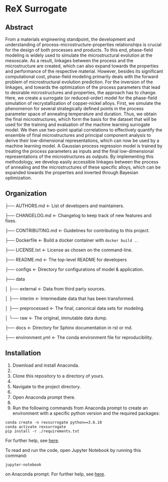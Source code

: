 # ReX Surrogate

## Abstract

From a materials engineering standpoint, the development and understanding of process-microstructure-properties relationships is crucial for the design of both processes and products. To this end, phase-field modeling is widely used to simulate the microstructural evolution at the mesoscale. As a result, linkages between the process and the microstructure are created, which can also expand towards the properties and performance of the respective material. However, besides its significant computational cost, phase-field modeling primarily deals with the forward problem of microstructural evolution prediction. For the inversion of the linkages, and towards the optimization of the process parameters that lead to desirable microstructures and properties, the approach has to change. Here, we create a surrogate (or reduced-order) model for the phase-field simulation of recrystallization of copper-nickel alloys. First, we simulate the phenomenon for several strategically defined points in the process parameter space of annealing temperature and duration. Thus, we obtain the final microstructures, which form the basis for the dataset that will be used for the training and evaluation of the machine learning surrogate model. We then use two-point spatial correlations to effectively quantify the ensemble of final microstructures and principal component analysis to derive their low-dimensional representations, which can now be used by a machine learning model. A Gaussian process regression model is trained by treating the process parameters as inputs and the final low-dimensional representations of the microstructures as outputs. By implementing this methodology, we develop easily accessible linkages between the process of annealing and the microstructures of these specific alloys, which can be expanded towards the properties and inverted through Bayesian optimization.

## Organization

├── AUTHORS.md              <- List of developers and maintainers.

├── CHANGELOG.md            <- Changelog to keep track of new features and fixes.

├── CONTRIBUTING.md         <- Guidelines for contributing to this project.

├── Dockerfile              <- Build a docker container with `docker build .`.

├── LICENSE.txt             <- License as chosen on the command-line.

├── README.md               <- The top-level README for developers

├── configs                 <- Directory for configurations of model & application.

├── data

│   ├── external            <- Data from third party sources.

│   ├── interim             <- Intermediate data that has been transformed.

│   ├── preprocessed        <- The final, canonical data sets for modeling.

│   └── raw                 <- The original, immutable data dump.

├── docs                    <- Directory for Sphinx documentation in rst or md.

├── environment.yml         <- The conda environment file for reproducibility.

## Installation

1. Download and install Anaconda.
2. 
3. Clone this repository to a directory of yours.
4. 
5. Navigate to the project directory.
6. 
7. Open Anaconda prompt there.
8. 
9. Run the following commands from Anaconda prompt to create an environment with a specific python version and the required packages:
```
conda create -n rexsurrogate python==3.6.10
conda activate rexsurrogate
pip install -r ./requirements.txt
```
For further help, see [here](https://conda.io/projects/conda/en/latest/user-guide/tasks/manage-environments.html).

To read and run the code, open Jupyter Notebook by running this command:
```
jupyter-notebook
```
on Anaconda prompt. For further help, see [here](https://jupyter-notebook.readthedocs.io/en/stable/notebook.html).
